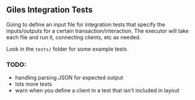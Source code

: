 ## Giles Integration Tests

Going to define an input file for integration tests that specify the
inputs/outputs for a certain transaction/interaction. The executor will take
each file and run it, connecting clients, etc as needed.

Look in the `tests/` folder for some example tests

### TODO:

* handling parsing JSON for expected output
* lots more tests
* warn when you define a client in a test that isn't included in layout
